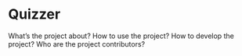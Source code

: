 # Quizzer

What’s the project about?
How to use the project?
How to develop the project?
Who are the project contributors?
